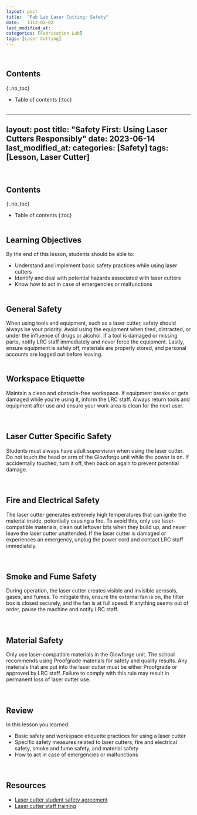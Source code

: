 ```yaml
---
layout: post
title:  "Fab Lab Laser Cutting: Safety"
date:   1113-02-02
last_modified_at: 
categories: [Fabrication Lab]
tags: [Laser Cutting]
---
```

<br>

## Contents
{:.no_toc}
* Table of contents
{:toc}
<br><br>
---
layout: post
title:  "Safety First: Using Laser Cutters Responsibly"
date:   2023-06-14
last_modified_at: 
categories: [Safety]
tags: [Lesson, Laser Cutter]
---
<br>

## Contents
{:.no_toc}
* Table of contents
{:toc}
<br><br>

## Learning Objectives
By the end of this lesson, students should be able to:
- Understand and implement basic safety practices while using laser cutters
- Identify and deal with potential hazards associated with laser cutters
- Know how to act in case of emergencies or malfunctions
<br><br>

## General Safety 
When using tools and equipment, such as a laser cutter, safety should always be your priority. Avoid using the equipment when tired, distracted, or under the influence of drugs or alcohol. If a tool is damaged or missing parts, notify LRC staff immediately and never force the equipment. Lastly, ensure equipment is safely off, materials are properly stored, and personal accounts are logged out before leaving.
<br><br>

## Workspace Etiquette 
Maintain a clean and obstacle-free workspace. If equipment breaks or gets damaged while you're using it, inform the LRC staff. Always return tools and equipment after use and ensure your work area is clean for the next user.
<br><br><br>

## Laser Cutter Specific Safety 
Students must always have adult supervision when using the laser cutter. Do not touch the head or arm of the Glowforge unit while the power is on. If accidentally touched, turn it off, then back on again to prevent potential damage.
<br><br><br>

## Fire and Electrical Safety 
The laser cutter generates extremely high temperatures that can ignite the material inside, potentially causing a fire. To avoid this, only use laser-compatible materials, clean out leftover bits when they build up, and never leave the laser cutter unattended. If the laser cutter is damaged or experiences an emergency, unplug the power cord and contact LRC staff immediately.
<br><br><br>

## Smoke and Fume Safety 
During operation, the laser cutter creates visible and invisible aerosols, gases, and fumes. To mitigate this, ensure the external fan is on, the filter box is closed securely, and the fan is at full speed. If anything seems out of order, pause the machine and notify LRC staff.
<br><br><br>

## Material Safety
Only use laser-compatible materials in the Glowforge unit. The school recommends using Proofgrade materials for safety and quality results. Any materials that are put into the laser cutter must be either Proofgrade or approved by LRC staff. Failure to comply with this rule may result in permanent loss of laser cutter use.
<br><br><br>

## Review
In this lesson you learned:
- Basic safety and workspace etiquette practices for using a laser cutter
- Specific safety measures related to laser cutters, fire and electrical safety, smoke and fume safety, and material safety
- How to act in case of emergencies or malfunctions
<br><br><br>

## Resources
- [Laser cutter student safety agreement](https://drive.google.com/uc?export=download&id=1Mo8QdgW4c-svh8ZbGELj-woXbcA04NpYRNqT3DQ004E)
- [Laser cutter staff training](https://drive.google.com/uc?export=download&id=1B9ovW-0xHYcXZ2wOr-QdKr3EzmV33lByIgC8rHd_gS4)

